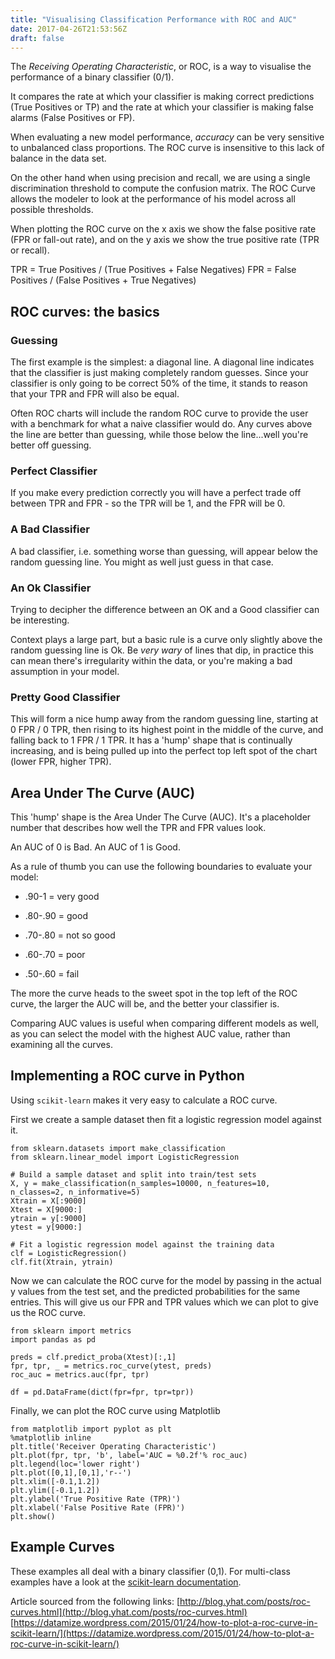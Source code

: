 ```yaml
---
title: "Visualising Classification Performance with ROC and AUC"
date: 2017-04-26T21:53:56Z
draft: false
---
```


The *Receiving Operating Characteristic*, or ROC, is a way to visualise the performance of a binary classifier (0/1).

It compares the rate at which your classifier is making correct predictions (True Positives or TP) and the rate at which your classifier is making false alarms (False Positives or FP).

When evaluating a new model performance, *accuracy* can be very sensitive to unbalanced class proportions.  The ROC curve is insensitive to this lack of balance in the data set.

On the other hand when using precision and recall, we are using a single discrimination threshold to compute the confusion matrix. The ROC Curve allows the modeler to look at the performance of his model across all possible thresholds.

When plotting the ROC curve on the x axis we show the false positive rate (FPR or fall-out rate), and on the y axis we show the true positive rate (TPR or recall).

TPR = True Positives / (True Positives + False Negatives)
FPR = False Positives / (False Positives + True Negatives)

## ROC curves: the basics

### Guessing

The first example is the simplest: a diagonal line. A diagonal line indicates that the classifier is just making completely random guesses. Since your classifier is only going to be correct 50% of the time, it stands to reason that your TPR and FPR will also be equal.

Often ROC charts will include the random ROC curve to provide the user with a benchmark for what a naive classifier would do. Any curves above the line are better than guessing, while those below the line...well you're better off guessing.

### Perfect Classifier

If you make every prediction correctly you will have a perfect trade off between TPR and FPR - so the TPR will be 1, and the FPR will be 0.

### A Bad Classifier

A bad classifier, i.e. something worse than guessing, will appear below the random guessing line. You might as well just guess in that case.

### An Ok Classifier

Trying to decipher the difference between an OK and a Good classifier can be interesting.

Context plays a large part, but a basic rule is a curve only slightly above the random guessing line is Ok. Be _very wary_ of lines that dip, in practice this can mean there's irregularity within the data, or you're making a bad assumption in your model.

### Pretty Good Classifier

This will form a nice hump away from the random guessing line, starting at 0 FPR / 0 TPR, then rising to its highest point in the middle of the curve, and falling back to 1 FPR / 1 TPR. It has a 'hump' shape that is continually increasing, and is being pulled up into the perfect top left spot of the chart (lower FPR, higher TPR).

## Area Under The Curve (AUC)

This 'hump' shape is the Area Under The Curve (AUC). It's a placeholder number that describes how well the TPR and FPR values look.

An AUC of 0 is Bad.
An AUC of 1 is Good.

As a rule of thumb you can use the following boundaries to evaluate your model:

- .90-1 = very good

- .80-.90 = good

- .70-.80 = not so good

- .60-.70 = poor

- .50-.60 = fail

The more the curve heads to the sweet spot in the top left of the ROC curve, the larger the AUC will be, and the better your classifier is.

Comparing AUC values is useful when comparing different models as well, as you can select the model with the highest AUC value, rather than examining all the curves.

## Implementing a ROC curve in Python

Using `scikit-learn` makes it very easy to calculate a ROC curve.

First we create a sample dataset then fit a logistic regression model against it.

	from sklearn.datasets import make_classification
	from sklearn.linear_model import LogisticRegression

	# Build a sample dataset and split into train/test sets
	X, y = make_classification(n_samples=10000, n_features=10, n_classes=2, n_informative=5)
	Xtrain = X[:9000]
	Xtest = X[9000:]
	ytrain = y[:9000]
	ytest = y[9000:]

	# Fit a logistic regression model against the training data
	clf = LogisticRegression()
	clf.fit(Xtrain, ytrain)

Now we can calculate the ROC curve for the model by passing in the actual y values from the test set, and the predicted probabilities for the same entries. This will give us our FPR and TPR values which we can plot to give us the ROC curve.

	from sklearn import metrics
	import pandas as pd

	preds = clf.predict_proba(Xtest)[:,1]
	fpr, tpr, _ = metrics.roc_curve(ytest, preds)
	roc_auc = metrics.auc(fpr, tpr)

	df = pd.DataFrame(dict(fpr=fpr, tpr=tpr))

Finally, we can plot the ROC curve using Matplotlib

	from matplotlib import pyplot as plt
	%matplotlib inline
	plt.title('Receiver Operating Characteristic')
	plt.plot(fpr, tpr, 'b', label='AUC = %0.2f'% roc_auc)
	plt.legend(loc='lower right')
	plt.plot([0,1],[0,1],'r--')
	plt.xlim([-0.1,1.2])
	plt.ylim([-0.1,1.2])
	plt.ylabel('True Positive Rate (TPR)')
	plt.xlabel('False Positive Rate (FPR)')
	plt.show()

## Example Curves

These examples all deal with a binary classifier (0,1). For multi-class examples have a look at the [scikit-learn documentation](http://scikit-learn.org/stable/auto_examples/plot_roc.html).

Article sourced from the following links:
[http://blog.yhat.com/posts/roc-curves.html](http://blog.yhat.com/posts/roc-curves.html)
[https://datamize.wordpress.com/2015/01/24/how-to-plot-a-roc-curve-in-scikit-learn/](https://datamize.wordpress.com/2015/01/24/how-to-plot-a-roc-curve-in-scikit-learn/)
